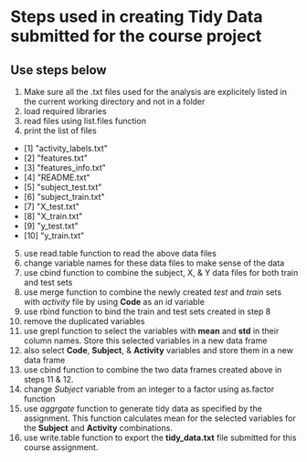 # **Steps used in creating Tidy Data submitted for the course project**


## Use steps below
1. Make sure all the .txt files used for the analysis are explicitely listed in the current working directory and not in a folder
2. load required libraries
3. read files using list.files function
4. print the list of files
 + [1] "activity_labels.txt"
 + [2] "features.txt" 
 + [3] "features_info.txt"
 + [4] "README.txt" 
 + [5] "subject_test.txt" 
 + [6] "subject_train.txt" 
 + [7] "X_test.txt" 
 + [8] "X_train.txt"
 + [9] "y_test.txt" 
 + [10] "y_train.txt"
5. use read.table function to read the above data files
6. change variable names for these data files to make sense of the data
7. use cbind function to combine the subject, X, & Y data files for both train and test sets
8. use merge function to combine the newly created *test* and *train* sets with *activity* file by using **Code** as an id variable
9. use rbind function to bind the train and test sets created in step 8
10. remove the duplicated variables
11. use grepl function to select the variables with **mean** and **std** in their column names.  Store this selected variables in a new data frame
12. also select **Code**, **Subject**, & **Activity** variables and store them in a new data frame
13. use cbind function to combine the two data frames created above in steps 11 & 12.
14. change *Subject* variable from an integer to a factor using as.factor function
15. use *aggrgate* function to generate tidy data as specified by the assignment.  This function calculates mean for the selected variables for the **Subject** and **Activity** combinations.
16. use write.table function to export the **tidy_data.txt** file submitted for this course assignment.


